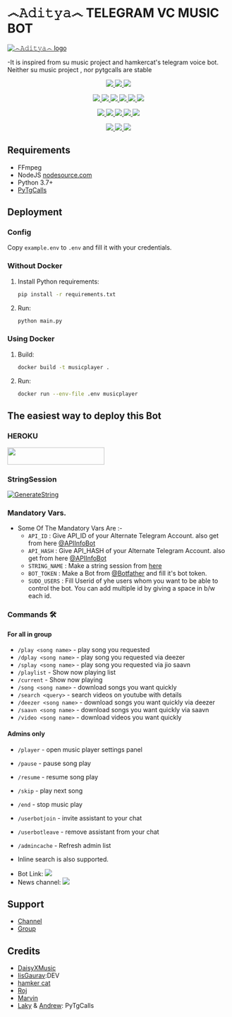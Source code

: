 # ෴𝙰𝚍𝚒𝚝𝚢𝚊෴ TELEGRAM VC MUSIC BOT 
[![෴𝙰𝚍𝚒𝚝𝚢𝚊෴ logo](https://telegra.ph/file/6063c43692db2b1b72b22.jpg)](https://t.me/addict_aditya)


-It is inspired from su music project and hamkercat's telegram voice bot.
Neither su music project , nor pytgcalls are stable


<p align="center">
<a href="https://app.codacy.com/gh/W2HGalaxy-Op/W2HMusic?utm_source=github.com&utm_medium=referral&utm_content=W2HGalaxy-Op/W2HMusic&utm_campaign=Badge_Grade_Settings" alt="Codacy Badge">
<img src="https://api.codacy.com/project/badge/Grade/6141417ceaf84545bab6bd671503df51" /> </a>
<a href="https://github.com/W2HGalaxy-Op/W2HMusic" alt="Libraries.io dependency status for GitHub repo"> <img src="https://img.shields.io/librariesio/github/W2HGalaxy-Op/W2HMusic" /> </a>
<a href="http://hits.dwyl.com/W2HGalaxy-Op/W2HMusic" alt="HitCount"> <img src="http://hits.dwyl.com/W2HGalaxy-Op/W2HMusic.svg" /> </a>
</p>
<p align="center">
<a href="https://github.com/W2HGalaxy-Op/W2HMusic" alt="GitHub closed issues"> <img src="https://img.shields.io/github/issues-closed-raw/W2HGalaxy-Op/W2HMusic?style=flat&logo=github&color=success" /> </a>
<a href="https://github.com/W2HGalaxy-Op/W2HMusic" alt="GitHub commit activity"> <img src="https://img.shields.io/github/commit-activity/m/W2HGalaxy-Op/W2HMusic" /> </a>
<a href="https://github.com/W2HGalaxy-Op/W2HMusic/graphs/contributors" alt="GitHub contributors"> <img src="https://img.shields.io/github/contributors/W2HGalaxy-Op/W2HMusic?style=flat&logo=github" /> </a>
<a href="https://github.com/W2HGalaxy-Op/W2HMusic/network/members" alt="GitHub forks"> <img src="https://img.shields.io/github/forks/W2HGalaxy-Op/W2HMusic?label=Forks&logo=github" /> </a>
<a href="https://github.com/W2HGalaxy-Op/W2HMusic" alt="GitHub closed pull requests"> <img src="https://img.shields.io/github/issues-pr-closed-raw/W2HGalaxy-Op/W2HMusic?color=success" /> </a>
<a href="https://github.com/W2HGalaxy-Op/W2HMusic" alt="GitHub issues"> <img src="https://img.shields.io/github/issues-raw/W2HGalaxy-Op/W2HMusic?style=flat&logo=github&color=yellow" /> </a>
</p>
<p align="center">
<a href="https://github.com/W2HGalaxy-Op/W2HMusic" alt="GitHub release (latest by date including pre-releases)"> <img src="https://img.shields.io/github/v/release/W2HGalaxy-Op/W2HMusic?include_prereleases?style=flat&logo=github" /> </a>
<a href="https://www.python.org/" alt="made-with-python"> <img src="https://img.shields.io/badge/Made%20with-Python-1f425f.svg?style=flat&logo=python&color=blue" /> </a>
<a href="https://github.com/W2HGalaxy-Op/W2HMusic" alt="Docker!"> <img src="https://aleen42.github.io/badges/src/docker.svg" /> </a>
<a href="https://github.com/W2HGalaxy-Op/W2HMusic" alt="GitHub repo size"> <img src="https://img.shields.io/github/repo-size/W2HGalaxy-Op/W2HMusic" /> </a>
<a href="https://github.com/W2HGalaxy-Op/W2HMusic/blob/master/LICENSE" alt="GPLv3 license"> <img src="https://img.shields.io/badge/License-GPLv3-blue.svg" /> </a>
</p>
<p align="center">
<a href="https://t.me/W2HMusicUpdates" alt="Telegram!"> <img src="https://aleen42.github.io/badges/src/telegram.svg" /> </a>
<a href="https://github.com/W2HGalaxy-Op/W2HMusic/graphs/commit-activity" alt="Maintenance"> <img src="https://img.shields.io/badge/Maintained%3F-yes-green.svg" /> </a>
<a href="https://makeapullrequest.com" alt="PRs Welcome"> <img src="https://img.shields.io/badge/PRs-welcome-brightgreen.svg?style=flat-square" /> </a>
</p>


## Requirements

- FFmpeg
- NodeJS [nodesource.com](https://nodesource.com/)
- Python 3.7+
- [PyTgCalls](https://github.com/pytgcalls/pytgcalls)

## Deployment

### Config

Copy `example.env` to `.env` and fill it with your credentials.

### Without Docker

1. Install Python requirements:
   ```bash
   pip install -r requirements.txt
   ```
2. Run:
   ```bash
   python main.py
   ```

### Using Docker

1. Build:
   ```bash
   docker build -t musicplayer .
   ```
2. Run:
   ```bash
   docker run --env-file .env musicplayer
   ```

## The easiest way to deploy this Bot
### HEROKU
<a href="https://heroku.com/deploy?template=https://github.com/Shrink99b/2k21-MusicBot"> <img src="https://img.shields.io/badge/Deploy%20To%20Heroku-red?style=for-the-badge&logo=heroku" width="220" height="38.45"/></a></p>

### StringSession

[![GenerateString](https://img.shields.io/badge/repl.it-generateString-yellowgreen)](https://replit.com/@GalaxyOp/W2HMusicBot#main.py) 


### Mandatory Vars.

- Some Of The Mandatory Vars Are :-
   - `API_ID` :  Give API_ID of your Alternate Telegram Account. also get from here [@APIInfoBot](https://t.me/APIinfoBot)
   - `API_HASH` :  Give API_HASH of your Alternate Telegram Account. also get from here [@APIInfoBot](https://t.me/APIinfoBot)
   - `STRING_NAME` :  Make a string session from [here](https://replit.com/@QueenArzoo/VCPlayBot)
   - `BOT_TOKEN` :  Make a Bot from [@Botfather](https://t.me/botfather) and fill it's bot token.
   - `SUDO_USERS` :  Fill Userid of yhe users whom you want to be able to control the bot. You can add multiple id by giving a space in b/w each id.


### Commands 🛠
#### For all in group
- `/play <song name>` - play song you requested
- `/dplay <song name>` - play song you requested via deezer
- `/splay <song name>` - play song you requested via jio saavn
- `/playlist` - Show now playing list
- `/current` - Show now playing
- `/song <song name>` - download songs you want quickly
- `/search <query>` - search videos on youtube with details
- `/deezer <song name>` - download songs you want quickly via deezer
- `/saavn <song name>` - download songs you want quickly via saavn
- `/video <song name>` - download videos you want quickly


#### Admins only
- `/player` - open music player settings panel
- `/pause` - pause song play
- `/resume` - resume song play
- `/skip` - play next song
- `/end` - stop music play
- `/userbotjoin` - invite assistant to your chat
- `/userbotleave` - remove assistant from your chat
- `/admincache` - Refresh admin list

- Inline search is also supported.

* Bot Link:  <a href="https://t.me/W2H_Music_1_BOT" alt="W2HMusic"> <img src="https://img.shields.io/badge/%F0%9F%A4%96%20-W2HMusic-blue" /> </a>
* News channel: <a  href="https://t.me/W2H_Userbot" alt="W2HMusic Updates"> <img  src="https://img.shields.io/badge/%F0%9F%92%A1-W2HMusic%20Updates-9cf" /> </a>

## Support
- [Channel](https://t.me/addict_aditya)
- [Group](https://t.me/addict_aditya)

## Credits
- [DaisyXMusic](https://github.com/TeamDaisyX/DaisyXMusic)
- [IisGaurav](https://github.com/IisGaurav):DEV
- [hamker cat](https://github.com/thehamkercat/Telegram_VC_Bot)
- [Roj](https://github.com/rojserbest)
- [Marvin](https://github.com/BlackStoneReborn)
- [Laky](https://github.com/Laky-64) & [Andrew](https://github.com/AndrewLaneX): PyTgCalls

